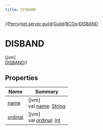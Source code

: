 ```yaml
---
title: DISBAND
---
```

//[Perry](../../../../../index.html)/[net.server.guild](../../../index.html)/[Guild](../../index.html)/[BCOp](../index.html)/[DISBAND](index.html)



# DISBAND



[jvm]\
[DISBAND](index.html)()



## Properties


| Name | Summary |
|---|---|
| [name](../../../../tools.settings/-database-type/-my-s-q-l/index.html#-372974862%2FProperties%2F863300109) | [jvm]<br>val [name](../../../../tools.settings/-database-type/-my-s-q-l/index.html#-372974862%2FProperties%2F863300109): [String](https://kotlinlang.org/api/latest/jvm/stdlib/kotlin/-string/index.html) |
| [ordinal](../../../../tools.settings/-database-type/-my-s-q-l/index.html#-739389684%2FProperties%2F863300109) | [jvm]<br>val [ordinal](../../../../tools.settings/-database-type/-my-s-q-l/index.html#-739389684%2FProperties%2F863300109): [Int](https://kotlinlang.org/api/latest/jvm/stdlib/kotlin/-int/index.html) |

